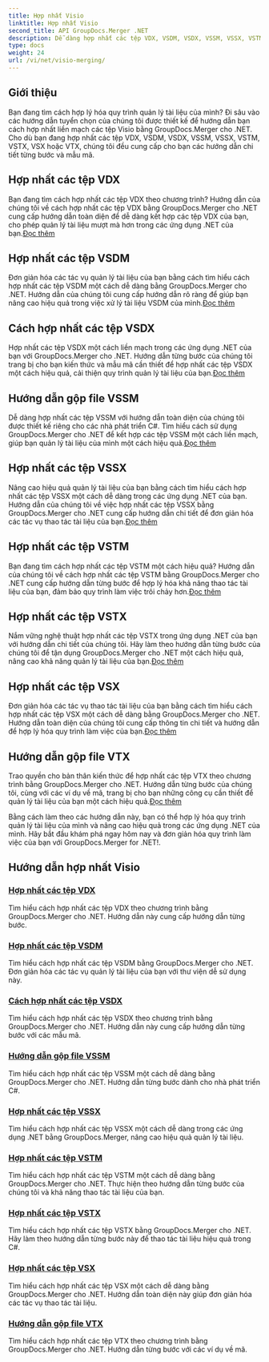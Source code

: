 ```yaml
---
title: Hợp nhất Visio
linktitle: Hợp nhất Visio
second_title: API GroupDocs.Merger .NET
description: Dễ dàng hợp nhất các tệp VDX, VSDM, VSDX, VSSM, VSSX, VSTM, VSTX, VSX, VTX bằng GroupDocs.Merger cho .NET. Hướng dẫn từng bước để hợp nhất tài liệu liền mạch.
type: docs
weight: 24
url: /vi/net/visio-merging/
---
```


## Giới thiệu

Bạn đang tìm cách hợp lý hóa quy trình quản lý tài liệu của mình? Đi sâu vào các hướng dẫn tuyển chọn của chúng tôi được thiết kế để hướng dẫn bạn cách hợp nhất liền mạch các tệp Visio bằng GroupDocs.Merger cho .NET. Cho dù bạn đang hợp nhất các tệp VDX, VSDM, VSDX, VSSM, VSSX, VSTM, VSTX, VSX hoặc VTX, chúng tôi đều cung cấp cho bạn các hướng dẫn chi tiết từng bước và mẫu mã.

## Hợp nhất các tệp VDX

 Bạn đang tìm cách hợp nhất các tệp VDX theo chương trình? Hướng dẫn của chúng tôi về cách hợp nhất các tệp VDX bằng GroupDocs.Merger cho .NET cung cấp hướng dẫn toàn diện để dễ dàng kết hợp các tệp VDX của bạn, cho phép quản lý tài liệu mượt mà hơn trong các ứng dụng .NET của bạn.[Đọc thêm](./merge-vdx-files/)

## Hợp nhất các tệp VSDM

Đơn giản hóa các tác vụ quản lý tài liệu của bạn bằng cách tìm hiểu cách hợp nhất các tệp VSDM một cách dễ dàng bằng GroupDocs.Merger cho .NET. Hướng dẫn của chúng tôi cung cấp hướng dẫn rõ ràng để giúp bạn nâng cao hiệu quả trong việc xử lý tài liệu VSDM của mình.[Đọc thêm](./merging-vsdm-files/)

## Cách hợp nhất các tệp VSDX

 Hợp nhất các tệp VSDX một cách liền mạch trong các ứng dụng .NET của bạn với GroupDocs.Merger cho .NET. Hướng dẫn từng bước của chúng tôi trang bị cho bạn kiến thức và mẫu mã cần thiết để hợp nhất các tệp VSDX một cách hiệu quả, cải thiện quy trình quản lý tài liệu của bạn.[Đọc thêm](./how-to-merge-vsdx-files/)

## Hướng dẫn gộp file VSSM

 Dễ dàng hợp nhất các tệp VSSM với hướng dẫn toàn diện của chúng tôi được thiết kế riêng cho các nhà phát triển C#. Tìm hiểu cách sử dụng GroupDocs.Merger cho .NET để kết hợp các tệp VSSM một cách liền mạch, giúp bạn quản lý tài liệu của mình một cách hiệu quả.[Đọc thêm](./guide-merging-vssm-files/)

## Hợp nhất các tệp VSSX

Nâng cao hiệu quả quản lý tài liệu của bạn bằng cách tìm hiểu cách hợp nhất các tệp VSSX một cách dễ dàng trong các ứng dụng .NET của bạn. Hướng dẫn của chúng tôi về việc hợp nhất các tệp VSSX bằng GroupDocs.Merger cho .NET cung cấp hướng dẫn chi tiết để đơn giản hóa các tác vụ thao tác tài liệu của bạn.[Đọc thêm](./merging-vssx-files/)

## Hợp nhất các tệp VSTM

 Bạn đang tìm cách hợp nhất các tệp VSTM một cách hiệu quả? Hướng dẫn của chúng tôi về cách hợp nhất các tệp VSTM bằng GroupDocs.Merger cho .NET cung cấp hướng dẫn từng bước để hợp lý hóa khả năng thao tác tài liệu của bạn, đảm bảo quy trình làm việc trôi chảy hơn.[Đọc thêm](./merge-vstm-files/)

## Hợp nhất các tệp VSTX

 Nắm vững nghệ thuật hợp nhất các tệp VSTX trong ứng dụng .NET của bạn với hướng dẫn chi tiết của chúng tôi. Hãy làm theo hướng dẫn từng bước của chúng tôi để tận dụng GroupDocs.Merger cho .NET một cách hiệu quả, nâng cao khả năng quản lý tài liệu của bạn.[Đọc thêm](./merging-vstx-files/)

## Hợp nhất các tệp VSX

Đơn giản hóa các tác vụ thao tác tài liệu của bạn bằng cách tìm hiểu cách hợp nhất các tệp VSX một cách dễ dàng bằng GroupDocs.Merger cho .NET. Hướng dẫn toàn diện của chúng tôi cung cấp thông tin chi tiết và hướng dẫn để hợp lý hóa quy trình làm việc của bạn.[Đọc thêm](./merge-vsx-files/)

## Hướng dẫn gộp file VTX

 Trao quyền cho bản thân kiến thức để hợp nhất các tệp VTX theo chương trình bằng GroupDocs.Merger cho .NET. Hướng dẫn từng bước của chúng tôi, cùng với các ví dụ về mã, trang bị cho bạn những công cụ cần thiết để quản lý tài liệu của bạn một cách hiệu quả.[Đọc thêm](./guide-merging-vtx-files/)

Bằng cách làm theo các hướng dẫn này, bạn có thể hợp lý hóa quy trình quản lý tài liệu của mình và nâng cao hiệu quả trong các ứng dụng .NET của mình. Hãy bắt đầu khám phá ngay hôm nay và đơn giản hóa quy trình làm việc của bạn với GroupDocs.Merger for .NET!.
## Hướng dẫn hợp nhất Visio
### [Hợp nhất các tệp VDX](./merge-vdx-files/)
Tìm hiểu cách hợp nhất các tệp VDX theo chương trình bằng GroupDocs.Merger cho .NET. Hướng dẫn này cung cấp hướng dẫn từng bước.
### [Hợp nhất các tệp VSDM](./merging-vsdm-files/)
Tìm hiểu cách hợp nhất các tệp VSDM bằng GroupDocs.Merger cho .NET. Đơn giản hóa các tác vụ quản lý tài liệu của bạn với thư viện dễ sử dụng này.
### [Cách hợp nhất các tệp VSDX](./how-to-merge-vsdx-files/)
Tìm hiểu cách hợp nhất các tệp VSDX theo chương trình bằng GroupDocs.Merger cho .NET. Hướng dẫn này cung cấp hướng dẫn từng bước với các mẫu mã.
### [Hướng dẫn gộp file VSSM](./guide-merging-vssm-files/)
Tìm hiểu cách hợp nhất các tệp VSSM một cách dễ dàng bằng GroupDocs.Merger cho .NET. Hướng dẫn từng bước dành cho nhà phát triển C#.
### [Hợp nhất các tệp VSSX](./merging-vssx-files/)
Tìm hiểu cách hợp nhất các tệp VSSX một cách dễ dàng trong các ứng dụng .NET bằng GroupDocs.Merger, nâng cao hiệu quả quản lý tài liệu.
### [Hợp nhất các tệp VSTM](./merge-vstm-files/)
Tìm hiểu cách hợp nhất các tệp VSTM một cách dễ dàng bằng GroupDocs.Merger cho .NET. Thực hiện theo hướng dẫn từng bước của chúng tôi và khả năng thao tác tài liệu của bạn.
### [Hợp nhất các tệp VSTX](./merging-vstx-files/)
Tìm hiểu cách hợp nhất các tệp VSTX bằng GroupDocs.Merger cho .NET. Hãy làm theo hướng dẫn từng bước này để thao tác tài liệu hiệu quả trong C#.
### [Hợp nhất các tệp VSX](./merge-vsx-files/)
Tìm hiểu cách hợp nhất các tệp VSX một cách dễ dàng bằng GroupDocs.Merger cho .NET. Hướng dẫn toàn diện này giúp đơn giản hóa các tác vụ thao tác tài liệu.
### [Hướng dẫn gộp file VTX](./guide-merging-vtx-files/)
Tìm hiểu cách hợp nhất các tệp VTX theo chương trình bằng GroupDocs.Merger cho .NET. Hướng dẫn từng bước với các ví dụ về mã.